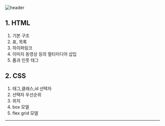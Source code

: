 ![header](https://capsule-render.vercel.app/api?type=wave&color=auto&height=300&section=header&text=Front-End%20교육%20진행상황&fontSize=40)

## 1. HTML

1. 기본 구조
2. 표, 목록
3. 하이퍼링크
4. 이미지 동영상 등의 멀티미디어 삽입
5. 폼과 인풋 태그

## 2. CSS

1. 태그,클래스,id 선택자
2. 선택자 우선순위
3. 위치
4. box 모델
5. flex grid 모델

---
